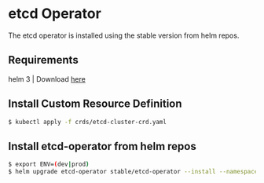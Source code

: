 # etcd Operator
The etcd operator is installed using the stable version from helm repos.

## Requirements

helm 3 | Download [here](https://github.com/helm/helm/releases)

## Install Custom Resource Definition
```bash
$ kubectl apply -f crds/etcd-cluster-crd.yaml
```
## Install etcd-operator from helm repos
```bash
$ export ENV=(dev|prod)
$ helm upgrade etcd-operator stable/etcd-operator --install --namespace etcd-operator -f $ENV.values.yaml
```
